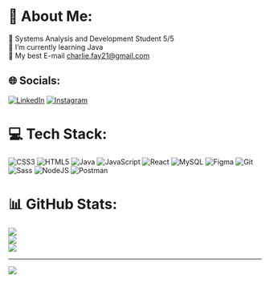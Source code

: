 
# 💫 About Me:
🔭 Systems Analysis and Development Student 5/5<br>🌱 I’m currently learning Java<br>📧 My best E-mail charlie.fay21@gmail.com


## 🌐 Socials:
[![LinkedIn](https://img.shields.io/badge/LinkedIn-0077B5?style=for-the-badge&logo=linkedin&logoColor=white)](https://www.linkedin.com/in/charlie-amarante/) [![Instagram](https://img.shields.io/badge/-Instagram-%23E4405F?style=for-the-badge&logo=instagram&logoColor=white)](https://www.instagram.com/charlie_7f/)

# 💻 Tech Stack:
![CSS3](https://img.shields.io/badge/css3-%231572B6.svg?style=for-the-badge&logo=css3&logoColor=white) ![HTML5](https://img.shields.io/badge/html5-%23E34F26.svg?style=for-the-badge&logo=html5&logoColor=white) ![Java](https://img.shields.io/badge/java-%23ED8B00.svg?style=for-the-badge&logo=openjdk&logoColor=white) ![JavaScript](https://img.shields.io/badge/javascript-%23323330.svg?style=for-the-badge&logo=javascript&logoColor=%23F7DF1E) ![React](https://img.shields.io/badge/react-%2320232a.svg?style=for-the-badge&logo=react&logoColor=%2361DAFB) ![MySQL](https://img.shields.io/badge/mysql-4479A1.svg?style=for-the-badge&logo=mysql&logoColor=white) ![Figma](https://img.shields.io/badge/figma-%23F24E1E.svg?style=for-the-badge&logo=figma&logoColor=white) ![Git](https://img.shields.io/badge/git-%23F05033.svg?style=for-the-badge&logo=git&logoColor=white) ![Sass](https://img.shields.io/badge/Sass-000?style=for-the-badge&logo=sass) ![NodeJS](https://img.shields.io/badge/node.js-6DA55F?style=for-the-badge&logo=node.js&logoColor=white)
![Postman](https://img.shields.io/badge/Postman-FF6C37.svg?style=for-the-badge&logo=Postman&logoColor=white)
# 📊 GitHub Stats:
![](https://github-readme-stats.vercel.app/api?username=Sfayter&theme=dark&hide_border=false&include_all_commits=true&count_private=true)<br/>
![](https://github-readme-streak-stats.herokuapp.com/?user=Sfayter&theme=dark&hide_border=false)<br/>
![](https://github-readme-stats.vercel.app/api/top-langs/?username=Sfayter&theme=dark&hide_border=false&include_all_commits=true&count_private=true&layout=compact)

---
[![](https://visitcount.itsvg.in/api?id=Sfayter&icon=5&color=1)](https://visitcount.itsvg.in)

<!-- Proudly created with GPRM ( https://gprm.itsvg.in ) -->
